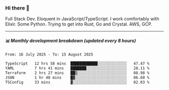 ### Hi there 👋

Full Stack Dev. Eloquent in JavaScript/TypeScript. I work comfortably with Elixir. Some Python. Trying to get into Rust, Go and Crystal. AWS, GCP.

***

##### 📊 Monthly development breakdown (updated every 8 hours)

<!--START_SECTION:waka-->

```txt
From: 16 July 2025 - To: 15 August 2025

TypeScript   12 hrs 58 mins  ████████████░░░░░░░░░░░░░   47.47 %
YAML         7 hrs 41 mins   ███████░░░░░░░░░░░░░░░░░░   28.11 %
Terraform    2 hrs 27 mins   ██▒░░░░░░░░░░░░░░░░░░░░░░   08.98 %
JSON         1 hr 48 mins    █▓░░░░░░░░░░░░░░░░░░░░░░░   06.60 %
TSConfig     33 mins         ▓░░░░░░░░░░░░░░░░░░░░░░░░   02.03 %
```

<!--END_SECTION:waka-->
